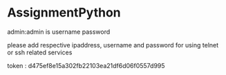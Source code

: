# AssignmentPython

admin:admin is username password

please add respective ipaddress, username and password for using telnet or ssh related services

token : d475ef8e15a302fb22103ea21df6d06f0557d995 
